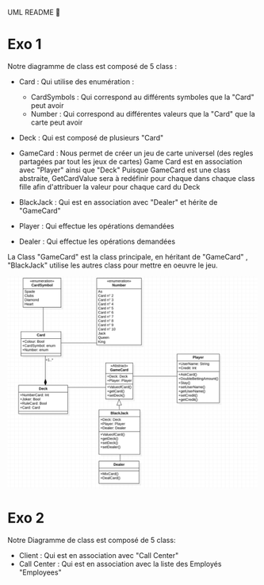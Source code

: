 UML README 🚀
# Exo 1
Notre diagramme de class est composé de 5 class : 
- Card : Qui utilise des enumération : 

    - CardSymbols : Qui correspond au différents symboles que la "Card" peut avoir
    - Number : Qui correspond au différentes valeurs que la "Card" que la carte peut avoir

- Deck : Qui est composé de plusieurs "Card"

- GameCard : Nous permet de créer un jeu de carte universel (des regles partagées par tout les jeux de cartes) Game Card est en association avec "Player" ainsi que "Deck"
Puisque GameCard est une class abstraite, GetCardValue sera à redéfinir pour chaque dans chaque class fille afin d'attribuer la valeur pour chaque card du Deck

- BlackJack : Qui est en association avec "Dealer" et hérite de "GameCard"

- Player : Qui effectue les opérations demandées

- Dealer : Qui effectue les opérations demandées

La Class "GameCard" est la class principale, en héritant de "GameCard" , "BlackJack" utilise les autres class pour mettre en oeuvre le jeu.

![Screenshot](Images/DeckofCards.png)

# Exo 2

Notre Diagramme de class est composé de 5 class:

- Client : Qui est en association avec "Call Center"
- Call Center : Qui est en association avec la liste des Employés "Employees"